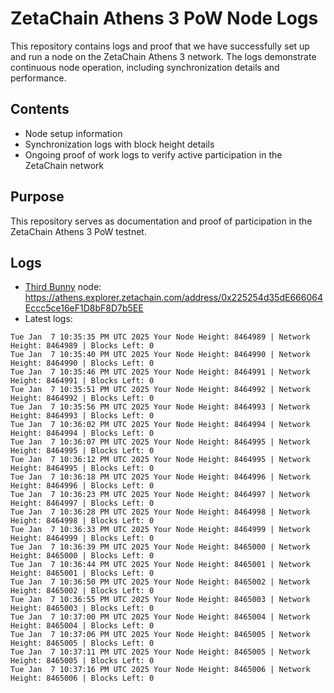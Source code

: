 # ZetaChain Athens 3 PoW Node Logs
This repository contains logs and proof that we have successfully set up and run a node on the ZetaChain Athens 3 network. The logs demonstrate continuous node operation, including synchronization details and performance.

## Contents
- Node setup information
- Synchronization logs with block height details
- Ongoing proof of work logs to verify active participation in the ZetaChain network

## Purpose
This repository serves as documentation and proof of participation in the ZetaChain Athens 3 PoW testnet.

## Logs

- [Third Bunny](https://thirdbunny.xyz/) node: https://athens.explorer.zetachain.com/address/0x225254d35dE666064Eccc5ce16eF1D8bF8D7b5EE
- Latest logs:
```
Tue Jan  7 10:35:35 PM UTC 2025 Your Node Height: 8464989 | Network Height: 8464989 | Blocks Left: 0
Tue Jan  7 10:35:40 PM UTC 2025 Your Node Height: 8464990 | Network Height: 8464990 | Blocks Left: 0
Tue Jan  7 10:35:46 PM UTC 2025 Your Node Height: 8464991 | Network Height: 8464991 | Blocks Left: 0
Tue Jan  7 10:35:51 PM UTC 2025 Your Node Height: 8464992 | Network Height: 8464992 | Blocks Left: 0
Tue Jan  7 10:35:56 PM UTC 2025 Your Node Height: 8464993 | Network Height: 8464993 | Blocks Left: 0
Tue Jan  7 10:36:02 PM UTC 2025 Your Node Height: 8464994 | Network Height: 8464994 | Blocks Left: 0
Tue Jan  7 10:36:07 PM UTC 2025 Your Node Height: 8464995 | Network Height: 8464995 | Blocks Left: 0
Tue Jan  7 10:36:12 PM UTC 2025 Your Node Height: 8464995 | Network Height: 8464995 | Blocks Left: 0
Tue Jan  7 10:36:18 PM UTC 2025 Your Node Height: 8464996 | Network Height: 8464996 | Blocks Left: 0
Tue Jan  7 10:36:23 PM UTC 2025 Your Node Height: 8464997 | Network Height: 8464997 | Blocks Left: 0
Tue Jan  7 10:36:28 PM UTC 2025 Your Node Height: 8464998 | Network Height: 8464998 | Blocks Left: 0
Tue Jan  7 10:36:33 PM UTC 2025 Your Node Height: 8464999 | Network Height: 8464999 | Blocks Left: 0
Tue Jan  7 10:36:39 PM UTC 2025 Your Node Height: 8465000 | Network Height: 8465000 | Blocks Left: 0
Tue Jan  7 10:36:44 PM UTC 2025 Your Node Height: 8465001 | Network Height: 8465001 | Blocks Left: 0
Tue Jan  7 10:36:50 PM UTC 2025 Your Node Height: 8465002 | Network Height: 8465002 | Blocks Left: 0
Tue Jan  7 10:36:55 PM UTC 2025 Your Node Height: 8465003 | Network Height: 8465003 | Blocks Left: 0
Tue Jan  7 10:37:00 PM UTC 2025 Your Node Height: 8465004 | Network Height: 8465004 | Blocks Left: 0
Tue Jan  7 10:37:06 PM UTC 2025 Your Node Height: 8465005 | Network Height: 8465005 | Blocks Left: 0
Tue Jan  7 10:37:11 PM UTC 2025 Your Node Height: 8465005 | Network Height: 8465005 | Blocks Left: 0
Tue Jan  7 10:37:16 PM UTC 2025 Your Node Height: 8465006 | Network Height: 8465006 | Blocks Left: 0
```
